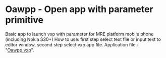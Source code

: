 # Oawpp - Open app with parameter primitive
Basic app to launch vxp with parameter for MRE platform mobile phone (including Nokia S30+)
How to use: first step select text file or input text to editor window, second step select vxp app file.
Application file - "[Oawpp.vxp](https://github.com/RDZDX/oawpp/blob/main/Oawpp.vxp?raw=true)".
